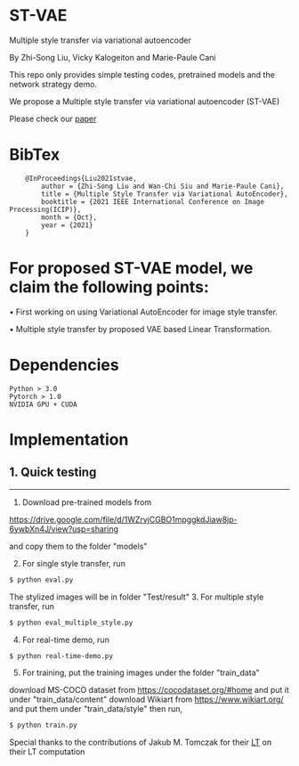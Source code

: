 # ST-VAE
Multiple style transfer via variational autoencoder

By Zhi-Song Liu, Vicky Kalogeiton and Marie-Paule Cani

This repo only provides simple testing codes, pretrained models and the network strategy demo.

We propose a Multiple style transfer via variational autoencoder (ST-VAE)

Please check our [paper](http://www.lix.polytechnique.fr/~kalogeiton/2021/icip-style-transfer/)

# BibTex

        @InProceedings{Liu2021stvae,
            author = {Zhi-Song Liu and Wan-Chi Siu and Marie-Paule Cani},
            title = {Multiple Style Transfer via Variational AutoEncoder},
            booktitle = {2021 IEEE International Conference on Image Processing(ICIP)},
            month = {Oct},
            year = {2021}
        }
        
# For proposed ST-VAE model, we claim the following points:

• First working on using Variational AutoEncoder for image style transfer.

• Multiple style transfer by proposed VAE based Linear Transformation.

# Dependencies
    Python > 3.0
    Pytorch > 1.0
    NVIDIA GPU + CUDA


# Implementation
## 1. Quick testing
---------------------------------------
1. Download pre-trained models from

https://drive.google.com/file/d/1WZrvjCGBO1mpggkdJiaw8jp-6ywbXn4J/view?usp=sharing

and copy them to the folder "models"

2. For single style transfer, run 
```sh
$ python eval.py
```
The stylized images will be in folder "Test/result"
3. For multiple style transfer, run
```sh
$ python eval_multiple_style.py
```
4. For real-time demo, run
```sh
$ python real-time-demo.py
```
5. For training, put the training images under the folder "train_data"

download MS-COCO dataset from https://cocodataset.org/#home and put it under "train_data/content"
download Wikiart from https://www.wikiart.org/ and put them under "train_data/style"
then run,
 ```sh
$ python train.py
```




Special thanks to the contributions of Jakub M. Tomczak for their [LT](https://github.com/sunshineatnoon/LinearStyleTransfer) on their LT computation
